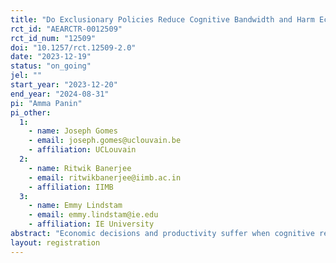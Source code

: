 ```yaml
---
title: "Do Exclusionary Policies Reduce Cognitive Bandwidth and Harm Economic Outcomes of Marginalized Groups?"
rct_id: "AEARCTR-0012509"
rct_id_num: "12509"
doi: "10.1257/rct.12509-2.0"
date: "2023-12-19"
status: "on_going"
jel: ""
start_year: "2023-12-20"
end_year: "2024-08-31"
pi: "Amma Panin"
pi_other:
  1:
    - name: Joseph Gomes
    - email: joseph.gomes@uclouvain.be
    - affiliation: UCLouvain
  2:
    - name: Ritwik Banerjee
    - email: ritwikbanerjee@iimb.ac.in
    - affiliation: IIMB
  3:
    - name: Emmy Lindstam
    - email: emmy.lindstam@ie.edu
    - affiliation: IE University
abstract: "Economic decisions and productivity suffer when cognitive resources are limited. Recent papers have shown, for example, that productivity is reduced when poverty consumes mental resources (Kaur et al. 2023). We test whether political constraints impact economic outcomes through similar channels. In particular, we experimentally examine whether a minority’s uncertainty about their status within a nation generates psychological effects comparable to those generated by financial concerns. We test this with a labour market experiment in West Benga and online throughout India. Workers complete data-processing tasks and we randomize incidental exposure to two types of exclusionary policies—policies that pose a direct, material threat and policies that pose a more symbolic threat. We test whether exposure to both types of policy affects productivity and cognitive outcomes."
layout: registration
---
```


